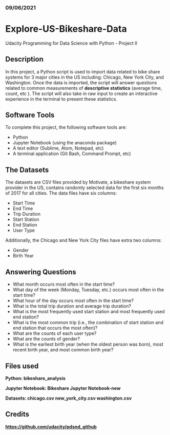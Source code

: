 ### 09/06/2021

# Explore-US-Bikeshare-Data
Udacity Programming for Data Science with Python - Project II

## Description
In this project, a Python script is used to import data related to bike share systems for 3 major cities in the US including: Chicago, New York City, and Washington. Once the data is imported, the script will answer questions related to common measurements of <b>descriptive statistics</b> (average time, count, etc ). The script will also take in raw input to create an interactive experience in the terminal to present these statistics.

## Software Tools
To complete this project, the following software tools are:

- Python
- Jupyter Notebook (using the anaconda package)
- A text editor (Sublime, Atom, Notepad, etc)
- A terminal application (Git Bash, Command Prompt, etc)

## The Datasets
The datasets are CSV files provided by Motivate, a bikeshare system provider in the US, contains randomly selected data for the first six months of 2017 for all cities. The data files have six columns:

- Start Time 
- End Time 
- Trip Duration 
- Start Station 
- End Station 
- User Type 

Additionally, the Chicago and New York City files have extra two columns:

- Gender
- Birth Year

## Answering Questions

- What month occurs most often in the start time?
- What day of the week (Monday, Tuesday, etc.) occurs most often in the start time? 
- What hour of the day occurs most often in the start time?
- What is the total trip duration and average trip duration?
- What is the most frequently used start station and most frequently used end station?
- What is the most common trip (i.e., the combination of start station and end station that occurs the most often)?
- What are the counts of each user type?
- What are the counts of gender?
- What is the earliest birth year (when the oldest person was born), most recent birth year, and most common birth year?


## Files used

<b>Python:<b>
bikeshare_analysis

<b>Jupyter Notebook:<b>
Bikeshare Jupyter Notebook-new

<b>Datasets:<b>
chicago.csv
new_york_city.csv
washington.csv

## Credits
https://github.com/udacity/pdsnd_github
